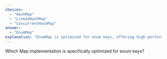 ```yaml
---
choices:
  - "HashMap"
  - "LinkedHashMap"
  - "ConcurrentHashMap"
answer:
  - "EnumMap"
explanation: "EnumMap is optimized for enum keys, offering high performance and low memory usage."
---
```


Which Map implementation is specifically optimized for enum keys?